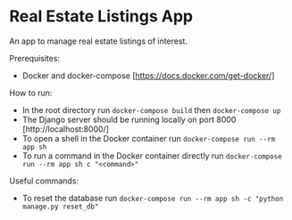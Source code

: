 # Real Estate Listings App
An app to manage real estate listings of interest.

Prerequisites:
 * Docker and docker-compose [https://docs.docker.com/get-docker/]

How to run:
 * In the root directory run `docker-compose build` then `docker-compose up`
 * The Django server should be running locally on port 8000 [http://localhost:8000/]
 * To open a shell in the Docker container run `docker-compose run --rm app sh`
 * To run a command in the Docker container directly run `docker-compose run --rm app sh c "<command>"`

Useful commands:
 * To reset the database run `docker-compose run --rm app sh -c "python manage.py reset_db"`
